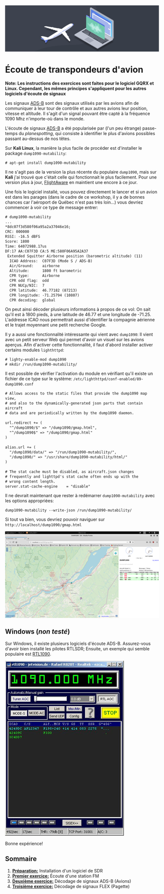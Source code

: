 ![SDR](../img/img6.png)
# Écoute de transpondeurs d'avion
**Note: Les instructions des exercices sont faites pour le logiciel GQRX et Linux. Cependant, les mêmes principes s'appliquent pour les autres logiciels d'écoute de signaux**

Les signaux [ADS-B](https://en.wikipedia.org/wiki/Automatic_dependent_surveillance_%E2%80%93_broadcast) sont des signaux utilisés par les avions afin de communiquer à leur tour de contrôle et aux autres avions leur position, vitesse et altitude. Il s'agit d'un signal pouvant être capté à la fréquence 1090 Mhz n'importe-où dans le monde.

L'écoute de signaux [ADS-B](https://en.wikipedia.org/wiki/Automatic_dependent_surveillance_%E2%80%93_broadcast) a été popularisée par (l'un peu étrange) passe-temps du _planespotting_, qui consiste à identifier le plus d'avions possibles passant au-dessus de nos têtes.

Sur **Kali Linux**, la manière la plus facile de procéder est d'installer le package `dump1090-mutability`:

```
# apt-get install dump1090-mutability
```

Il ne s'agit pas de la version la plus récente du populaire `dump1090`, mais sur **Kali** j'ai trouvé que c'était celle qui fonctionnait le plus facilement. Pour une version plus à jour, [FlightAware](https://github.com/flightaware/dump1090) en maintient une encore à ce jour.

Une fois le logiciel installé, vous pouvez directement le lancer et si un avion est dans les parages (dans le cadre de ce workshop, il y a de bonnes chances car l'aéroport de Québec n'est pas très loin...) vous devriez commencer à voir ce type de message entrer:

```
# dump1090-mutability
...
*8dc07f3d580f06a95a2a37046e16;
CRC: 000000
RSSI: -16.5 dBFS
Score: 1800
Time: 64072988.17us
DF:17 AA:C07F3D CA:5 ME:580F06A95A2A37
 Extended Squitter Airborne position (barometric altitude) (11)
  ICAO Address:  C07F3D (Mode S / ADS-B)
  Air/Ground:    airborne
  Altitude:      1800 ft barometric
  CPR type:      Airborne
  CPR odd flag:  odd
  CPR NUCp/NIC:  7
  CPR latitude:  46.77182 (87213)
  CPR longitude: -71.25794 (10807)
  CPR decoding:  global
```
On peut ainsi décoder plusieurs informations à propos de ce vol: On sait qu'il est à 1800 pieds, à une latitude de 46.77 et une longitude de -71.25. L'addresse ICAO nous permettrait aussi d'identifier la compagnie aérienne et le trajet moyennant une petit recherche Google.

Il y a aussi une fonctionnalité intéressante qui vient avec `dump1090`: Il vient avec un petit serveur Web qui permet d'avoir un visuel sur les avions aperçus. Afin d'activer cette fonctionnalité, il faut d'abord installer activer certains modules `lighthttpd`:

```
# lighty-enable-mod dump1090
# mkdir /run/dump1090-mutability/
```

Il est possible de vérifier l'activation du module en vérifiant qu'il existe un fichier de ce type sur le système: `/etc/lighthttpd/conf-enabled/89-dump1090.conf`

```
# Allows access to the static files that provide the dump1090 map view,
# and also to the dynamically-generated json parts that contain aircraft
# data and are periodically written by the dump1090 daemon.

url.redirect += (
  "^/dump1090/$" => "/dump1090/gmap.html",
  "^/dump1090$" => "/dump1090/gmap.html"
)

alias.url += (
  "/dump1090/data/" => "/run/dump1090-mutability/",
  "/dump1090/" => "/usr/share/dump1090-mutability/html/"
)

# The stat cache must be disabled, as aircraft.json changes
# frequently and lighttpd's stat cache often ends up with the
# wrong content length.
server.stat-cache-engine    = "disable"
```

Il ne devrait maintenant que rester à redémarrer `dump1090-mutability` avec les options appropriées:

```
dump1090-mutability --write-json /run/dump1090-mutability/
```

Si tout va bien, vous devriez pouvoir naviguer sur `http://localhost/dump1090/gmap.html`

![SDR](../img/img7.png)

## Windows (_non testé_)
Sur Windows, il existe plusieurs logiciels d'écoute ADS-B. Assurez-vous d'avoir bien installé les pilotes RTLSDR; Ensuite, un exemple qui semble populaire est [RTL1090](https://rtl1090.com/).

![SDR](../img/img8.jpg)

Bonne expérience!

## Sommaire
1. [**Préparation:**](installation.md) Installation d'un logiciel de SDR
2. [**Premier exercice:**](FM.md) Écoute d'une station FM
3. [**Deuxième exercice:**](ADS-B.md) Décodage de signaux ADS-B (Avions)
4. [**Troisième exercice:**](POCSAG.md) Décodage de signaux FLEX (Pagette)
